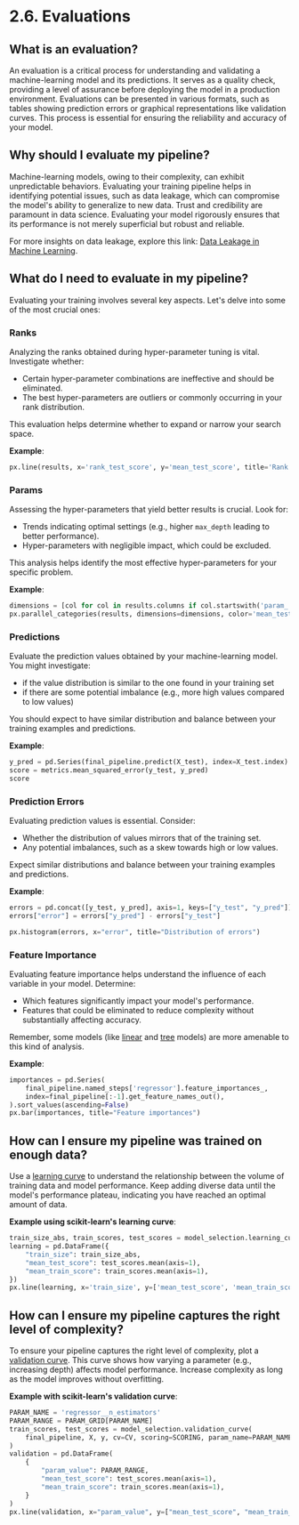 # 2.6. Evaluations

## What is an evaluation?

An evaluation is a critical process for understanding and validating a machine-learning model and its predictions. It serves as a quality check, providing a level of assurance before deploying the model in a production environment. Evaluations can be presented in various formats, such as tables showing prediction errors or graphical representations like validation curves. This process is essential for ensuring the reliability and accuracy of your model.

## Why should I evaluate my pipeline?

Machine-learning models, owing to their complexity, can exhibit unpredictable behaviors. Evaluating your training pipeline helps in identifying potential issues, such as data leakage, which can compromise the model's ability to generalize to new data. Trust and credibility are paramount in data science. Evaluating your model rigorously ensures that its performance is not merely superficial but robust and reliable.

For more insights on data leakage, explore this link: [Data Leakage in Machine Learning](https://en.wikipedia.org/wiki/Leakage_(machine_learning)).

## What do I need to evaluate in my pipeline?

Evaluating your training involves several key aspects. Let's delve into some of the most crucial ones:

### Ranks

Analyzing the ranks obtained during hyper-parameter tuning is vital. Investigate whether:
- Certain hyper-parameter combinations are ineffective and should be eliminated.
- The best hyper-parameters are outliers or commonly occurring in your rank distribution.

This evaluation helps determine whether to expand or narrow your search space.

**Example**:
```python
px.line(results, x='rank_test_score', y='mean_test_score', title='Rank by test score')
```

### Params

Assessing the hyper-parameters that yield better results is crucial. Look for:
- Trends indicating optimal settings (e.g., higher `max_depth` leading to better performance).
- Hyper-parameters with negligible impact, which could be excluded.

This analysis helps identify the most effective hyper-parameters for your specific problem.

**Example**:
```python
dimensions = [col for col in results.columns if col.startswith('param_')]
px.parallel_categories(results, dimensions=dimensions, color='mean_test_score', title="Params by test score")
```

### Predictions

Evaluate the prediction values obtained by your machine-learning model. You might investigate:
- if the value distribution is similar to the one found in your training set
- if there are some potential imbalance (e.g., more high values compared to low values)

You should expect to have similar distribution and balance between your training examples and predictions.

**Example**:
```python
y_pred = pd.Series(final_pipeline.predict(X_test), index=X_test.index)
score = metrics.mean_squared_error(y_test, y_pred)
score
```

### Prediction Errors

Evaluating prediction values is essential. Consider:
- Whether the distribution of values mirrors that of the training set.
- Any potential imbalances, such as a skew towards high or low values.

Expect similar distributions and balance between your training examples and predictions.

**Example**:
```python
errors = pd.concat([y_test, y_pred], axis=1, keys=["y_test", "y_pred"])
errors["error"] = errors["y_pred"] - errors["y_test"]

px.histogram(errors, x="error", title="Distribution of errors")
```

### Feature Importance

Evaluating feature importance helps understand the influence of each variable in your model. Determine:
- Which features significantly impact your model's performance.
- Features that could be eliminated to reduce complexity without substantially affecting accuracy.

Remember, some models (like [linear](https://scikit-learn.org/stable/modules/linear_model.html) and [tree](https://scikit-learn.org/stable/modules/tree.html) models) are more amenable to this kind of analysis.

**Example**:
```python
importances = pd.Series(
    final_pipeline.named_steps['regressor'].feature_importances_,
    index=final_pipeline[:-1].get_feature_names_out(),
).sort_values(ascending=False)
px.bar(importances, title="Feature importances")
```

## How can I ensure my pipeline was trained on enough data?

Use a [learning curve](https://en.wikipedia.org/wiki/Learning_curve_(machine_learning)) to understand the relationship between the volume of training data and model performance. Keep adding diverse data until the model's performance plateau, indicating you have reached an optimal amount of data.

**Example using scikit-learn's learning curve**:
```python
train_size_abs, train_scores, test_scores = model_selection.learning_curve(final_pipeline, X, y, cv=CV, scoring=SCORING, random_state=RANDOM_STATE)
learning = pd.DataFrame({
    "train_size": train_size_abs,
    "mean_test_score": test_scores.mean(axis=1),
    "mean_train_score": train_scores.mean(axis=1),
})
px.line(learning, x='train_size', y=['mean_test_score', 'mean_train_score'], title="Learning Curve")
```

## How can I ensure my pipeline captures the right level of complexity?

To ensure your pipeline captures the right level of complexity, plot a [validation curve](https://scikit-learn.org/stable/modules/learning_curve.html). This curve shows how varying a parameter (e.g., increasing depth) affects model performance. Increase complexity as long as the model improves without overfitting.

**Example with scikit-learn's validation curve**:
```python
PARAM_NAME = 'regressor__n_estimators'
PARAM_RANGE = PARAM_GRID[PARAM_NAME]
train_scores, test_scores = model_selection.validation_curve(
    final_pipeline, X, y, cv=CV, scoring=SCORING, param_name=PARAM_NAME, param_range=PARAM_RANGE,
)
validation = pd.DataFrame(
    {
        "param_value": PARAM_RANGE,
        "mean_test_score": test_scores.mean(axis=1),
        "mean_train_score": train_scores.mean(axis=1),
    }
)
px.line(validation, x="param_value", y=["mean_test_score", "mean_train_score"], title=f"Validation Curve for: {PARAM_NAME}")
```